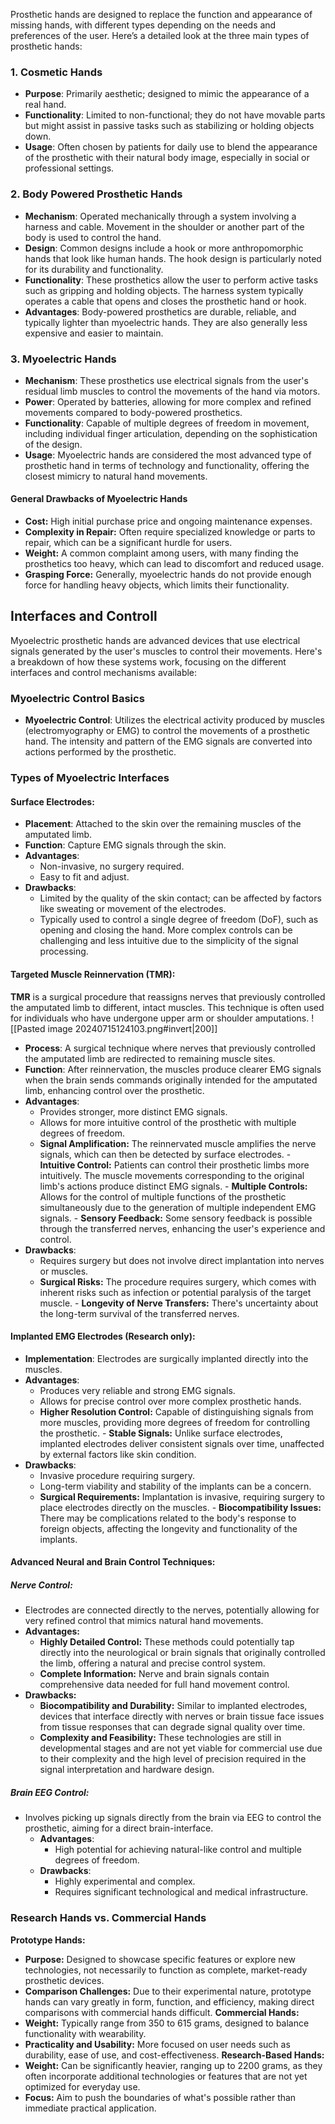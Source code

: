Prosthetic hands are designed to replace the function and appearance of missing hands, with different types depending on the needs and preferences of the user. Here’s a detailed look at the three main types of prosthetic hands:
### 1. Cosmetic Hands
- **Purpose**: Primarily aesthetic; designed to mimic the appearance of a real hand.
- **Functionality**: Limited to non-functional; they do not have movable parts but might assist in passive tasks such as stabilizing or holding objects down.
- **Usage**: Often chosen by patients for daily use to blend the appearance of the prosthetic with their natural body image, especially in social or professional settings.
### 2. Body Powered Prosthetic Hands
- **Mechanism**: Operated mechanically through a system involving a harness and cable. Movement in the shoulder or another part of the body is used to control the hand.
- **Design**: Common designs include a hook or more anthropomorphic hands that look like human hands. The hook design is particularly noted for its durability and functionality.
- **Functionality**: These prosthetics allow the user to perform active tasks such as gripping and holding objects. The harness system typically operates a cable that opens and closes the prosthetic hand or hook.
- **Advantages**: Body-powered prosthetics are durable, reliable, and typically lighter than myoelectric hands. They are also generally less expensive and easier to maintain.
### 3. Myoelectric Hands
- **Mechanism**: These prosthetics use electrical signals from the user's residual limb muscles to control the movements of the hand via motors.
- **Power**: Operated by batteries, allowing for more complex and refined movements compared to body-powered prosthetics.
- **Functionality**: Capable of multiple degrees of freedom in movement, including individual finger articulation, depending on the sophistication of the design.
- **Usage**: Myoelectric hands are considered the most advanced type of prosthetic hand in terms of technology and functionality, offering the closest mimicry to natural hand movements.
#### General Drawbacks of Myoelectric Hands
- **Cost:** High initial purchase price and ongoing maintenance expenses.
- **Complexity in Repair:** Often require specialized knowledge or parts to repair, which can be a significant hurdle for users.
- **Weight:** A common complaint among users, with many finding the prosthetics too heavy, which can lead to discomfort and reduced usage.
- **Grasping Force:** Generally, myoelectric hands do not provide enough force for handling heavy objects, which limits their functionality.
## Interfaces and Controll
Myoelectric prosthetic hands are advanced devices that use electrical signals generated by the user's muscles to control their movements. Here's a breakdown of how these systems work, focusing on the different interfaces and control mechanisms available:
### Myoelectric Control Basics
- **Myoelectric Control**: Utilizes the electrical activity produced by muscles (electromyography or EMG) to control the movements of a prosthetic hand. The intensity and pattern of the EMG signals are converted into actions performed by the prosthetic.
### Types of Myoelectric Interfaces
#### **Surface Electrodes**:
   - **Placement**: Attached to the skin over the remaining muscles of the amputated limb.
   - **Function**: Capture EMG signals through the skin.
   - **Advantages**:
     - Non-invasive, no surgery required.
     - Easy to fit and adjust.
   - **Drawbacks**:
     - Limited by the quality of the skin contact; can be affected by factors like sweating or movement of the electrodes.
     - Typically used to control a single degree of freedom (DoF), such as opening and closing the hand. More complex controls can be challenging and less intuitive due to the simplicity of the signal processing.
#### **Targeted Muscle Reinnervation (TMR)**:
**TMR** is a surgical procedure that reassigns nerves that previously controlled the amputated limb to different, intact muscles. This technique is often used for individuals who have undergone upper arm or shoulder amputations.
![[Pasted image 20240715124103.png#invert|200]]
   - **Process**: A surgical technique where nerves that previously controlled the amputated limb are redirected to remaining muscle sites.
   - **Function**: After reinnervation, the muscles produce clearer EMG signals when the brain sends commands originally intended for the amputated limb, enhancing control over the prosthetic.
   - **Advantages**:
     - Provides stronger, more distinct EMG signals.
     - Allows for more intuitive control of the prosthetic with multiple degrees of freedom.
     - **Signal Amplification:** The reinnervated muscle amplifies the nerve signals, which can then be detected by surface electrodes.
	- **Intuitive Control:** Patients can control their prosthetic limbs more intuitively. The muscle movements corresponding to the original limb's actions produce distinct EMG signals.
	- **Multiple Controls:** Allows for the control of multiple functions of the prosthetic simultaneously due to the generation of multiple independent EMG signals.
	- **Sensory Feedback:** Some sensory feedback is possible through the transferred nerves, enhancing the user's experience and control.
   - **Drawbacks**:
     - Requires surgery but does not involve direct implantation into nerves or muscles.
     - **Surgical Risks:** The procedure requires surgery, which comes with inherent risks such as infection or potential paralysis of the target muscle.
	- **Longevity of Nerve Transfers:** There's uncertainty about the long-term survival of the transferred nerves.
#### **Implanted EMG Electrodes** (Research only):
   - **Implementation**: Electrodes are surgically implanted directly into the muscles.
   - **Advantages**:
     - Produces very reliable and strong EMG signals.
     - Allows for precise control over more complex prosthetic hands.
     - **Higher Resolution Control:** Capable of distinguishing signals from more muscles, providing more degrees of freedom for controlling the prosthetic.
	- **Stable Signals:** Unlike surface electrodes, implanted electrodes deliver consistent signals over time, unaffected by external factors like skin condition.
   - **Drawbacks**:
     - Invasive procedure requiring surgery.
     - Long-term viability and stability of the implants can be a concern.
     - **Surgical Requirements:** Implantation is invasive, requiring surgery to place electrodes directly on the muscles.
	- **Biocompatibility Issues:** There may be complications related to the body's response to foreign objects, affecting the longevity and functionality of the implants.
#### **Advanced Neural and Brain Control Techniques**:
##### **Nerve Control**: 
- Electrodes are connected directly to the nerves, potentially allowing for very refined control that mimics natural hand movements.
- **Advantages:**
	- **Highly Detailed Control:** These methods could potentially tap directly into the neurological or brain signals that originally controlled the limb, offering a natural and precise control system.
	- **Complete Information:** Nerve and brain signals contain comprehensive data needed for full hand movement control.
- **Drawbacks:**
	- **Biocompatibility and Durability:** Similar to implanted electrodes, devices that interface directly with nerves or brain tissue face issues from tissue responses that can degrade signal quality over time.
	- **Complexity and Feasibility:** These technologies are still in developmental stages and are not yet viable for commercial use due to their complexity and the high level of precision required in the signal interpretation and hardware design.
##### **Brain EEG Control**: 
- Involves picking up signals directly from the brain via EEG to control the prosthetic, aiming for a direct brain-interface.
   - **Advantages**:
     - High potential for achieving natural-like control and multiple degrees of freedom.
   - **Drawbacks**:
     - Highly experimental and complex.
     - Requires significant technological and medical infrastructure.
### Research Hands vs. Commercial Hands
**Prototype Hands:**
- **Purpose:** Designed to showcase specific features or explore new technologies, not necessarily to function as complete, market-ready prosthetic devices.
- **Comparison Challenges:** Due to their experimental nature, prototype hands can vary greatly in form, function, and efficiency, making direct comparisons with commercial hands difficult.
**Commercial Hands:**
- **Weight:** Typically range from 350 to 615 grams, designed to balance functionality with wearability.
- **Practicality and Usability:** More focused on user needs such as durability, ease of use, and cost-effectiveness.
**Research-Based Hands:**
- **Weight:** Can be significantly heavier, ranging up to 2200 grams, as they often incorporate additional technologies or features that are not yet optimized for everyday use.
- **Focus:** Aim to push the boundaries of what's possible rather than immediate practical application.
